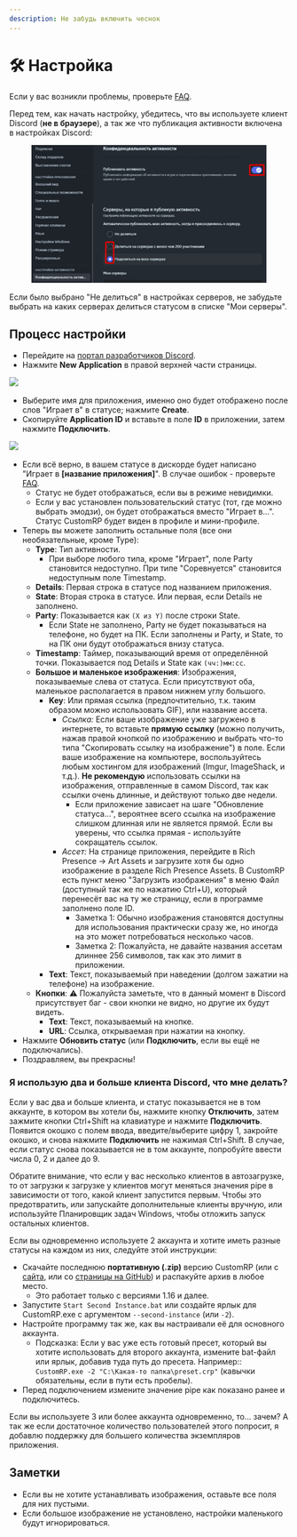 ```yaml
---
description: Не забудь включить чеснок
---
```


# 🛠️ Настройка

Если у вас возникли проблемы, проверьте [FAQ](faq.md).

Перед тем, как начать настройку, убедитесь, что вы используете клиент Discord (**не в браузере**), а так же что публикация активности включена в настройках Discord:

<figure><img src=".gitbook/assets/image.png" alt=""><figcaption></figcaption></figure>

Если было выбрано "Не делиться" в настройках серверов, не забудьте выбрать на каких серверах делиться статусом в списке "Мои серверы".

## Процесс настройки

* Перейдите на [портал разработчиков Discord](https://discord.com/developers/applications).
* Нажмите **New Application** в правой верхней части страницы.

![](https://user-images.githubusercontent.com/2225711/161050202-c796103d-6712-401e-be96-3f3712512375.png)

* Выберите имя для приложения, именно оно будет отображено после слов "Играет в" в статусе; нажмите **Create**.
* Скопируйте **Application ID** и вставьте в поле **ID** в приложении, затем нажмите **Подключить**.

![](https://user-images.githubusercontent.com/2225711/161050341-8169af53-5d3f-44d6-b745-cc711e8d1476.png)

* Если всё верно, в вашем статусе в дискорде будет написано "Играет в **\[название приложения]**". В случае ошибок - проверьте [FAQ](faq.md).
  * Статус не будет отображаться, если вы в режиме невидимки.
  * Если у вас установлен пользовательский статус (тот, где можно выбрать эмодзи), он будет отображаться вместо "Играет в...". Статус CustomRP будет виден в профиле и мини-профиле.
* Теперь вы можете заполнить остальные поля (все они необязательные, кроме Type):
  * **Type**: Тип активности.
    * При выборе любого типа, кроме "Играет", поле Party становится недоступно. При типе "Соревнуется" становится недоступным поле Timestamp.
  * **Details**: Первая строка в статусе под названием приложения.
  * **State**: Вторая строка в статусе. Или первая, если Details не заполнено.
  * **Party**: Показывается как `(X из Y)` после строки State.
    * Если State не заполнено, Party не будет показываться на телефоне, но будет на ПК. Если заполнены и Party, и State, то на ПК они будут отображаться внизу статуса.
  * **Timestamp**: Таймер, показывающий время от определённой точки. Показывается под Details и State как `(чч:)мм:сс`.
  * **Большое и маленькое изображения**: Изображения, показываемые слева от статуса. Если присутствуют оба, маленькое располагается в правом нижнем углу большого.
    * **Key**: Или прямая ссылка (предпочтительно, т.к. таким образом можно использовать GIF), или название ассета.
      * _Ссылка:_ Если ваше изображение уже загружено в интернете, то вставьте **прямую ссылку** (можно получить, нажав правой кнопкой по изображению и выбрать что-то типа "Скопировать ссылку на изображение") в поле. Если ваше изображение на компьютере, воспользуйтесь любым хостингом для изображений (Imgur, ImageShack, и т.д.). **Не рекомендую** использовать ссылки на изображения, отправленные в самом Discord, так как ссылки очень длинные, и действуют только две недели.
        * Если приложение зависает на шаге "Обновление статуса...", вероятнее всего ссылка на изображение слишком длинная или не является прямой. Если вы уверены, что ссылка прямая - используйте сокращатель ссылок.
      * _Ассет:_ На странице приложения, перейдите в Rich Presence -> Art Assets и загрузите хотя бы одно изображение в разделе Rich Presence Assets. В CustomRP есть пункт меню "Загрузить изображения" в меню Файл (доступный так же по нажатию Ctrl+U), который перенесёт вас на ту же страницу, если в программе заполнено поле ID.
        * Заметка 1: Обычно изображения становятся доступны для использования практически сразу же, но иногда на это может потребоваться несколько часов.
        * Заметка 2: Пожалуйста, не давайте названия ассетам длиннее 256 символов, так как это лимит в приложении.
    * **Text**: Текст, показываемый при наведении (долгом зажатии на телефоне) на изображение.
  * **Кнопки**: ⚠ Пожалуйста заметьте, что в данный момент в Discord присутствует баг - свои кнопки не видно, но другие их будут видеть.
    * **Text**: Текст, показываемый на кнопке.
    * **URL**: Ссылка, открываемая при нажатии на кнопку.
* Нажмите **Обновить статус** (или **Подключить**, если вы ещё не подключались).
* Поздравляем, вы прекрасны!

### Я использую два и больше клиента Discord, что мне делать?

Если у вас два и больше клиента, и статус показывается не в том аккаунте, в котором вы хотели бы, нажмите кнопку **Отключить**, затем зажмите кнопки Ctrl+Shift на клавиатуре и нажмите **Подключить**. Появится окошко с полем ввода, введите/выберите цифру 1, закройте окошко, и снова нажмите **Подключить** не нажимая Ctrl+Shift. В случае, если статус снова показывается не в том аккаунте, попробуйте ввести числа 0, 2 и далее до 9.

Обратите внимание, что если у вас несколько клиентов в автозагрузке, то от загрузки к загрузке у клиентов могут меняться значения pipe в зависимости от того, какой клиент запустится первым. Чтобы это предотвратить, или запускайте дополнительные клиенты вручную, или используйте Планировщик задач Windows, чтобы отложить запуск остальных клиентов.

Если вы одновременно используете 2 аккаунта и хотите иметь разные статусы на каждом из них, следуйте этой инструкции:

* Скачайте последнюю **портативную (.zip)** версию CustomRP (или с [сайта](https://www.customrp.xyz), или со [страницы на GitHub](https://github.com/maximmax42/Discord-CustomRP/releases/latest)) и распакуйте архив в любое место.
  * Это работает только с версиями 1.16 и далее.
* Запустите `Start Second Instance.bat` или создайте ярлык для CustomRP.exe с аргументом `--second-instance` (или `-2`).
* Настройте программу так же, как вы настраивали её для основного аккаунта.
  * Подсказка: Если у вас уже есть готовый пресет, который вы хотите использовать для второго аккаунта, измените bat-файл или ярлык, добавив туда путь до пресета. Например:: `CustomRP.exe -2 "C:\Какая-то папка\preset.crp"` (кавычки обязательны, если в пути есть пробелы).
* Перед подключением измените значение pipe как показано ранее и подключитесь.

Если вы используете 3 или более аккаунта одновременно, то... зачем? А так же если достаточное количество пользователей этого попросит, я добавлю поддержку для большего количества экземпляров приложения.

## Заметки

* Если вы не хотите устанавливать изображения, оставьте все поля для них пустыми.
* Если большое изображение не установлено, настройки маленького будут игнорироваться.
